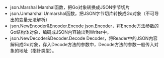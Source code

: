 +  json.Marshal
Marshal函数，把Go对象转换成JSON字节切片
+ json.Unmarshal
Unmarshal函数，把JSON字节切片转换成Go对象（不可导出的变量无法解析）
+ json.NewEncoder&Encoder.Encode
json.Encoder，将Encode方法参数的Go结构体对象，编码成JSON内容输出到Writer中。
+ json.NewDecoder&Decoder.Decode
Decoder，将Reader中的JSON内容解码成Go对象，存入Decode方法的参数中，Decode方法的参数一般传入对象的地址（指针类型）。